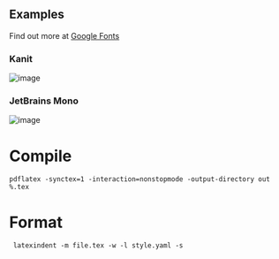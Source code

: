 ## Examples 

Find out more at [Google Fonts](https://fonts.google.com/)

### Kanit

![image](https://user-images.githubusercontent.com/41640423/129288409-fe38ef66-ce41-48e9-b37d-04ca4a517e07.png)


### JetBrains Mono

![image](https://user-images.githubusercontent.com/41640423/129288563-90c4b8e2-7f22-46db-90ba-575b1e03a43b.png)


# Compile

	pdflatex -synctex=1 -interaction=nonstopmode -output-directory out %.tex

# Format

	 latexindent -m file.tex -w -l style.yaml -s


